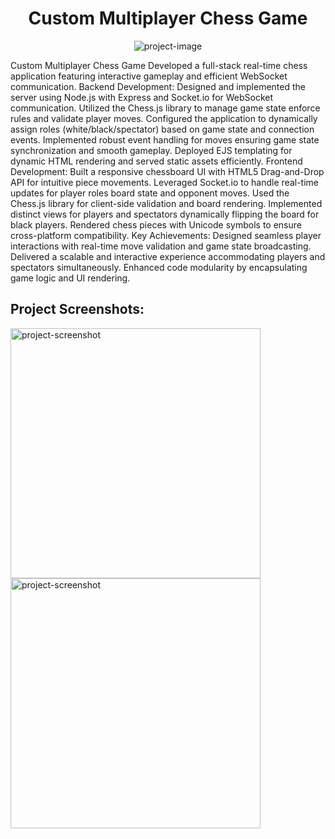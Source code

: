 <h1 align="center" id="title">Custom Multiplayer Chess Game</h1>

<p align="center"><img src="https://i.postimg.cc/jSMQQFn0/custom-multiplayer-chess-game-production-up-railway-app.png" alt="project-image"></p>

<p id="description">Custom Multiplayer Chess Game Developed a full-stack real-time chess application featuring interactive gameplay and efficient WebSocket communication. Backend Development: Designed and implemented the server using Node.js with Express and Socket.io for WebSocket communication. Utilized the Chess.js library to manage game state enforce rules and validate player moves. Configured the application to dynamically assign roles (white/black/spectator) based on game state and connection events. Implemented robust event handling for moves ensuring game state synchronization and smooth gameplay. Deployed EJS templating for dynamic HTML rendering and served static assets efficiently. Frontend Development: Built a responsive chessboard UI with HTML5 Drag-and-Drop API for intuitive piece movements. Leveraged Socket.io to handle real-time updates for player roles board state and opponent moves. Used the Chess.js library for client-side validation and board rendering. Implemented distinct views for players and spectators dynamically flipping the board for black players. Rendered chess pieces with Unicode symbols to ensure cross-platform compatibility. Key Achievements: Designed seamless player interactions with real-time move validation and game state broadcasting. Delivered a scalable and interactive experience accommodating players and spectators simultaneously. Enhanced code modularity by encapsulating game logic and UI rendering.</p>

<h2>Project Screenshots:</h2>

<img src="https://i.postimg.cc/jSMQQFn0/custom-multiplayer-chess-game-production-up-railway-app.png" alt="project-screenshot" width="400" height="400/">

<img src="https://i.postimg.cc/595zSRD7/custom-multiplayer-chess-game-production-up-railway-app-2.png" alt="project-screenshot" width="400" height="400/">
